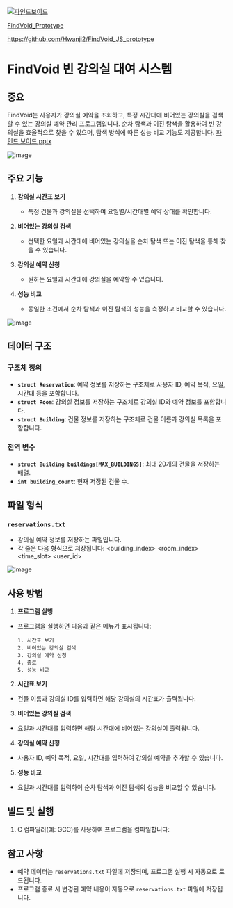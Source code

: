 [![파인드보이드](https://img.youtube.com/vi/pMRmSrVplwA/0.jpg)](https://youtu.be/pMRmSrVplwA)

[FindVoid_Prototype](https://hwanji2.github.io/FindVoid_JS_prototype/)

https://github.com/Hwanji2/FindVoid_JS_prototype

# FindVoid 빈 강의실 대여 시스템

## 중요
FindVoid는 사용자가 강의실 예약을 조회하고, 특정 시간대에 비어있는 강의실을 검색할 수 있는 강의실 예약 관리 프로그램입니다. 순차 탐색과 이진 탐색을 활용하여 빈 강의실을 효율적으로 찾을 수 있으며, 탐색 방식에 따른 성능 비교 기능도 제공합니다.
[파인드 보이드.pptx](https://github.com/user-attachments/files/18395362/default.pptx)




![image](https://github.com/user-attachments/assets/e8ad293a-5d69-418a-8ca3-4d7dc42d2419)


## 주요 기능
1. **강의실 시간표 보기**
   - 특정 건물과 강의실을 선택하여 요일별/시간대별 예약 상태를 확인합니다.
   
2. **비어있는 강의실 검색**
   - 선택한 요일과 시간대에 비어있는 강의실을 순차 탐색 또는 이진 탐색을 통해 찾을 수 있습니다.
   
3. **강의실 예약 신청**
   - 원하는 요일과 시간대에 강의실을 예약할 수 있습니다.
   
4. **성능 비교**
   - 동일한 조건에서 순차 탐색과 이진 탐색의 성능을 측정하고 비교할 수 있습니다.
  
![image](https://github.com/user-attachments/assets/224ee0bb-383c-4dd8-a79b-f5822fbcf9db)

## 데이터 구조
### 구조체 정의
- **`struct Reservation`**: 예약 정보를 저장하는 구조체로 사용자 ID, 예약 목적, 요일, 시간대 등을 포함합니다.
- **`struct Room`**: 강의실 정보를 저장하는 구조체로 강의실 ID와 예약 정보를 포함합니다.
- **`struct Building`**: 건물 정보를 저장하는 구조체로 건물 이름과 강의실 목록을 포함합니다.

### 전역 변수
- **`struct Building buildings[MAX_BUILDINGS]`**: 최대 20개의 건물을 저장하는 배열.
- **`int building_count`**: 현재 저장된 건물 수.

## 파일 형식
### `reservations.txt`
- 강의실 예약 정보를 저장하는 파일입니다.
- 각 줄은 다음 형식으로 저장됩니다:
<building_index> <room_index> <day> <time_slot> <user_id> <purpose>

![image](https://github.com/user-attachments/assets/5bef23c1-b4cf-4bb7-8a19-c02de38d1ae2)

## 사용 방법
1. **프로그램 실행**
 - 프로그램을 실행하면 다음과 같은 메뉴가 표시됩니다:
   ```
   1. 시간표 보기
   2. 비어있는 강의실 검색
   3. 강의실 예약 신청
   4. 종료
   5. 성능 비교
   ```
2. **시간표 보기**
 - 건물 이름과 강의실 ID를 입력하면 해당 강의실의 시간표가 출력됩니다.
 
3. **비어있는 강의실 검색**
 - 요일과 시간대를 입력하면 해당 시간대에 비어있는 강의실이 출력됩니다.
 
4. **강의실 예약 신청**
 - 사용자 ID, 예약 목적, 요일, 시간대를 입력하여 강의실 예약을 추가할 수 있습니다.
 
5. **성능 비교**
 - 요일과 시간대를 입력하여 순차 탐색과 이진 탐색의 성능을 비교할 수 있습니다.

## 빌드 및 실행
1. C 컴파일러(예: GCC)를 사용하여 프로그램을 컴파일합니다:

## 참고 사항
- 예약 데이터는 `reservations.txt` 파일에 저장되며, 프로그램 실행 시 자동으로 로드됩니다.
- 프로그램 종료 시 변경된 예약 내용이 자동으로 `reservations.txt` 파일에 저장됩니다.
